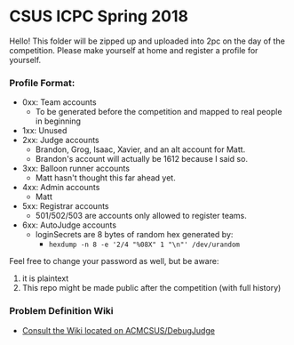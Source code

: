 # CSUS ICPC Spring 2018

Hello! This folder will be zipped up and uploaded into 2pc on the day of the
competition. Please make yourself at home and register a profile for yourself.

### Profile Format:

 - 0xx: Team accounts
   - To be generated before the competition and mapped to real people in beginning
 - 1xx: Unused
 - 2xx: Judge accounts
   - Brandon, Grog, Isaac, Xavier, and an alt account for Matt.
   - Brandon's account will actually be 1612 because I said so.
 - 3xx: Balloon runner accounts
   - Matt hasn't thought this far ahead yet.
 - 4xx: Admin accounts
   - Matt
 - 5xx: Registrar accounts
   - 501/502/503 are accounts only allowed to register teams.
 - 6xx: AutoJudge accounts
   - loginSecrets are 8 bytes of random hex generated by:
     - `hexdump -n 8 -e '2/4 "%08X" 1 "\n"' /dev/urandom`


Feel free to change your password as well, but be aware:

 1. it is plaintext
 2. This repo might be made public after the competition (with full history)


### Problem Definition Wiki
- [Consult the Wiki located on ACMCSUS/DebugJudge](https://github.com/ACMCSUS/DebugJudge/wiki/Problem-Definition)
